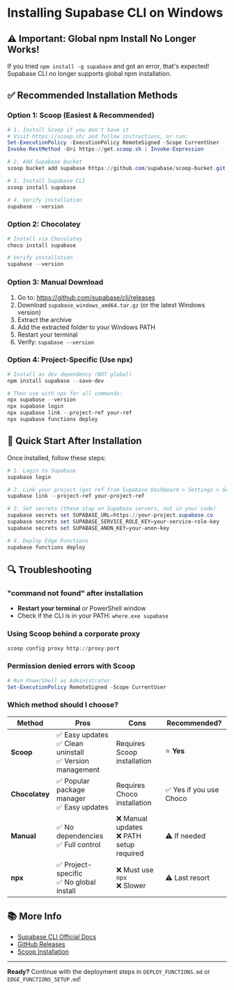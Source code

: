# Installing Supabase CLI on Windows

## ⚠️ Important: Global npm Install No Longer Works!

If you tried `npm install -g supabase` and got an error, that's expected! Supabase CLI no longer supports global npm installation.

## ✅ Recommended Installation Methods

### Option 1: Scoop (Easiest & Recommended)

```powershell
# 1. Install Scoop if you don't have it
# Visit https://scoop.sh/ and follow instructions, or run:
Set-ExecutionPolicy -ExecutionPolicy RemoteSigned -Scope CurrentUser
Invoke-RestMethod -Uri https://get.scoop.sh | Invoke-Expression

# 2. Add Supabase bucket
scoop bucket add supabase https://github.com/supabase/scoop-bucket.git

# 3. Install Supabase CLI
scoop install supabase

# 4. Verify installation
supabase --version
```

### Option 2: Chocolatey

```powershell
# Install via Chocolatey
choco install supabase

# Verify installation
supabase --version
```

### Option 3: Manual Download

1. Go to: https://github.com/supabase/cli/releases
2. Download `supabase_windows_amd64.tar.gz` (or the latest Windows version)
3. Extract the archive
4. Add the extracted folder to your Windows PATH
5. Restart your terminal
6. Verify: `supabase --version`

### Option 4: Project-Specific (Use npx)

```powershell
# Install as dev dependency (NOT global)
npm install supabase --save-dev

# Then use with npx for all commands:
npx supabase --version
npx supabase login
npx supabase link --project-ref your-ref
npx supabase functions deploy
```

## 🚀 Quick Start After Installation

Once installed, follow these steps:

```powershell
# 1. Login to Supabase
supabase login

# 2. Link your project (get ref from Supabase Dashboard > Settings > General)
supabase link --project-ref your-project-ref

# 3. Set secrets (these stay on Supabase servers, not in your code)
supabase secrets set SUPABASE_URL=https://your-project.supabase.co
supabase secrets set SUPABASE_SERVICE_ROLE_KEY=your-service-role-key
supabase secrets set SUPABASE_ANON_KEY=your-anon-key

# 4. Deploy Edge Functions
supabase functions deploy
```

## 🔍 Troubleshooting

### "command not found" after installation
- **Restart your terminal** or PowerShell window
- Check if the CLI is in your PATH: `where.exe supabase`

### Using Scoop behind a corporate proxy
```powershell
scoop config proxy http://proxy:port
```

### Permission denied errors with Scoop
```powershell
# Run PowerShell as Administrator
Set-ExecutionPolicy RemoteSigned -Scope CurrentUser
```

### Which method should I choose?

| Method | Pros | Cons | Recommended? |
|--------|------|------|--------------|
| **Scoop** | ✅ Easy updates<br>✅ Clean uninstall<br>✅ Version management | Requires Scoop installation | ⭐ **Yes** |
| **Chocolatey** | ✅ Popular package manager<br>✅ Easy updates | Requires Choco installation | ✅ Yes if you use Choco |
| **Manual** | ✅ No dependencies<br>✅ Full control | ❌ Manual updates<br>❌ PATH setup required | ⚠️ If needed |
| **npx** | ✅ Project-specific<br>✅ No global install | ❌ Must use `npx`<br>❌ Slower | ⚠️ Last resort |

## 📚 More Info

- [Supabase CLI Official Docs](https://supabase.com/docs/reference/cli/introduction)
- [GitHub Releases](https://github.com/supabase/cli/releases)
- [Scoop Installation](https://scoop.sh/)

---

**Ready?** Continue with the deployment steps in `DEPLOY_FUNCTIONS.md` or `EDGE_FUNCTIONS_SETUP.md`!
